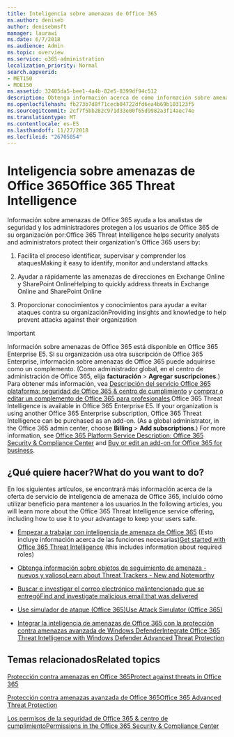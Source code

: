 ```yaml
---
title: Inteligencia sobre amenazas de Office 365
ms.author: deniseb
author: denisebmsft
manager: laurawi
ms.date: 6/7/2018
ms.audience: Admin
ms.topic: overview
ms.service: o365-administration
localization_priority: Normal
search.appverid:
- MET150
- MOE150
ms.assetid: 32405da5-bee1-4a4b-82e5-8399df94c512
description: Obtenga información acerca de cómo información sobre amenazas de Office 365 puede ayudar a investigar las amenazas contra su organización, responder a malware, suplantación de identidad y otros ataques que Office 365 ha detectado en su nombre y buscar los indicadores de amenaza. Información sobre amenazas está integrada en Office 365 E5 como una oferta de sistema de seguridad y cumplimiento de normas.
ms.openlocfilehash: fb273b7d8f71cecb04722dfd6ea4b69b103123f5
ms.sourcegitcommit: 2cf7f5bb282c971d33e00f65d9982a3f14aec74e
ms.translationtype: MT
ms.contentlocale: es-ES
ms.lasthandoff: 11/27/2018
ms.locfileid: "26705854"
---
```

# <a name="office-365-threat-intelligence"></a><span data-ttu-id="f63ed-104">Inteligencia sobre amenazas de Office 365</span><span class="sxs-lookup"><span data-stu-id="f63ed-104">Office 365 Threat Intelligence</span></span>

<span data-ttu-id="f63ed-105">Información sobre amenazas de Office 365 ayuda a los analistas de seguridad y los administradores protegen a los usuarios de Office 365 de su organización por:</span><span class="sxs-lookup"><span data-stu-id="f63ed-105">Office 365 Threat Intelligence helps security analysts and administrators protect their organization's Office 365 users by:</span></span>
  
1. <span data-ttu-id="f63ed-106">Facilita el proceso identificar, supervisar y comprender los ataques</span><span class="sxs-lookup"><span data-stu-id="f63ed-106">Making it easy to identify, monitor and understand attacks</span></span>
    
2. <span data-ttu-id="f63ed-107">Ayudar a rápidamente las amenazas de direcciones en Exchange Online y SharePoint Online</span><span class="sxs-lookup"><span data-stu-id="f63ed-107">Helping to quickly address threats in Exchange Online and SharePoint Online</span></span>
    
3. <span data-ttu-id="f63ed-108">Proporcionar conocimientos y conocimientos para ayudar a evitar ataques contra su organización</span><span class="sxs-lookup"><span data-stu-id="f63ed-108">Providing insights and knowledge to help prevent attacks against their organization</span></span>
    
> [!IMPORTANT]
> <span data-ttu-id="f63ed-p102">Información sobre amenazas de Office 365 está disponible en Office 365 Enterprise E5. Si su organización usa otra suscripción de Office 365 Enterprise, información sobre amenazas de Office 365 puede adquirirse como un complemento. (Como administrador global, en el centro de administración de Office 365, elija **facturación** \> **Agregar suscripciones**.) Para obtener más información, vea [Descripción del servicio Office 365 plataforma: seguridad de Office 365 &amp; centro de cumplimiento](https://docs.microsoft.com/office365/servicedescriptions/office-365-platform-service-description/office-365-securitycompliance-center) y [comprar o editar un complemento de Office 365 para profesionales](https://support.office.com/article/4e7b57d6-b93b-457d-aecd-0ea58bff07a6).</span><span class="sxs-lookup"><span data-stu-id="f63ed-p102">Office 365 Threat Intelligence is available in Office 365 Enterprise E5. If your organization is using another Office 365 Enterprise subscription, Office 365 Threat Intelligence can be purchased as an add-on. (As a global administrator, in the Office 365 admin center, choose **Billing** \> **Add subscriptions**.) For more information, see [Office 365 Platform Service Description: Office 365 Security &amp; Compliance Center](https://docs.microsoft.com/office365/servicedescriptions/office-365-platform-service-description/office-365-securitycompliance-center) and [Buy or edit an add-on for Office 365 for business](https://support.office.com/article/4e7b57d6-b93b-457d-aecd-0ea58bff07a6).</span></span> 
  
## <a name="what-do-you-want-to-do"></a><span data-ttu-id="f63ed-112">¿Qué quiere hacer?</span><span class="sxs-lookup"><span data-stu-id="f63ed-112">What do you want to do?</span></span>

<span data-ttu-id="f63ed-113">En los siguientes artículos, se encontrará más información acerca de la oferta de servicio de inteligencia de amenaza de Office 365, incluido cómo utilizar beneficio para mantener a los usuarios.</span><span class="sxs-lookup"><span data-stu-id="f63ed-113">In the following articles, you will learn more about the Office 365 Threat Intelligence service offering, including how to use it to your advantage to keep your users safe.</span></span>
  
- <span data-ttu-id="f63ed-114">[Empezar a trabajar con inteligencia de amenaza de Office 365](get-started-with-ti.md) (Esto incluye información acerca de las funciones necesarias)</span><span class="sxs-lookup"><span data-stu-id="f63ed-114">[Get started with Office 365 Threat Intelligence](get-started-with-ti.md) (this includes information about required roles)</span></span> 
    
- [<span data-ttu-id="f63ed-115">Obtenga información sobre objetos de seguimiento de amenaza - nuevos y valioso</span><span class="sxs-lookup"><span data-stu-id="f63ed-115">Learn about Threat Trackers - New and Noteworthy</span></span>](threat-trackers.md)
    
- [<span data-ttu-id="f63ed-116">Buscar e investigar el correo electrónico malintencionado que se entregó</span><span class="sxs-lookup"><span data-stu-id="f63ed-116">Find and investigate malicious email that was delivered</span></span>](investigate-malicious-email-that-was-delivered.md)
    
- [<span data-ttu-id="f63ed-117">Use simulador de ataque (Office 365)</span><span class="sxs-lookup"><span data-stu-id="f63ed-117">Use Attack Simulator (Office 365)</span></span>](attack-simulator.md)
    
- [<span data-ttu-id="f63ed-118">Integrar la inteligencia de amenazas de Office 365 con la protección contra amenazas avanzada de Windows Defender</span><span class="sxs-lookup"><span data-stu-id="f63ed-118">Integrate Office 365 Threat Intelligence with Windows Defender Advanced Threat Protection</span></span>](integrate-office-365-ti-with-wdatp.md)
    
## <a name="related-topics"></a><span data-ttu-id="f63ed-119">Temas relacionados</span><span class="sxs-lookup"><span data-stu-id="f63ed-119">Related topics</span></span>

[<span data-ttu-id="f63ed-120">Protección contra amenazas en Office 365</span><span class="sxs-lookup"><span data-stu-id="f63ed-120">Protect against threats in Office 365</span></span>](protect-against-threats.md)
  
[<span data-ttu-id="f63ed-121">Protección contra amenazas avanzada de Office 365</span><span class="sxs-lookup"><span data-stu-id="f63ed-121">Office 365 Advanced Threat Protection</span></span>](office-365-atp.md)
  
[<span data-ttu-id="f63ed-122">Los permisos de la seguridad de Office 365 &amp; centro de cumplimiento</span><span class="sxs-lookup"><span data-stu-id="f63ed-122">Permissions in the Office 365 Security &amp; Compliance Center</span></span>](permissions-in-the-security-and-compliance-center.md)
  

